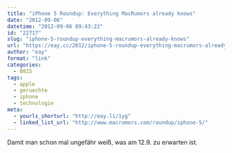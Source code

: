 ```yaml
---
title: "iPhone 5 Roundup: Everything MacRumors already knows"
date: "2012-09-06"
datetime: "2012-09-06 09:43:22"
id: "22717"
slug: "iphone-5-roundup-everything-macrumors-already-knows"
url: "https://eay.cc/2012/iphone-5-roundup-everything-macrumors-already-knows/"
author: "eay"
format: "link"
categories:
  - 0815
tags:
  - apple
  - geruechte
  - iphone
  - technologie
meta:
  - yourls_shorturl: "http://eay.li/1yg"
  - linked_list_url: "http://www.macrumors.com/roundup/iphone-5/"
---
```


Damit man schon mal ungefähr weiß, was am 12.9. zu erwarten ist.
